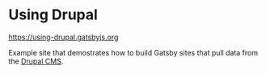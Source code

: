 # Using Drupal

https://using-drupal.gatsbyjs.org

Example site that demostrates how to build Gatsby sites
that pull data from the [Drupal CMS](https://www.drupal.org/).
